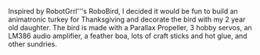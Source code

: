 Inspired by RobotGrrl'''s RoboBird, I decided it would be fun to build an animatronic turkey for Thanksgiving and decorate the bird with my 2 year old daughter. The bird is made with a Parallax Propeller, 3 hobby servos, an LM386 audio amplifier, a feather boa, lots of craft sticks and hot glue, and other sundries.
